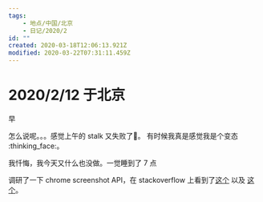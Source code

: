 ```yaml
---
tags:
    - 地点/中国/北京
    - 日记/2020/2
id: ""
created: 2020-03-18T12:06:13.921Z
modified: 2020-03-22T07:31:11.459Z
---
```


# 2020/2/12 于北京

<!-- @timer "date":"Wed Feb 12 2020 09:13:36 GMT+0800 (CST)" -->

早

<!-- @timer "date":"Wed Feb 12 2020 13:34:34 GMT+0800 (China Standard Time)","duration":"about 4 hours" -->

怎么说呢。。。感觉上午的 stalk 又失败了:new_moon_with_face:。 有时候我真是感觉我是个变态 :thinking_face:。

<!-- @timer "date":"Wed Feb 12 2020 20:39:39 GMT+0800 (China Standard Time)","duration":"about 7 hours" -->

我忏悔，我今天又什么也没做。一觉睡到了 7 点

<!-- @timer "date":"Wed Feb 12 2020 21:22:15 GMT+0800 (China Standard Time)","duration":"43 minutes" -->

调研了一下 chrome screenshot API，在 stackoverflow 上看到了[这个](https://stackoverflow.com/questions/4573956/taking-screenshot-using-javascript-for-chrome-extensions/4574782) 以及 [这个](https://stackoverflow.com/questions/38181137/how-can-i-take-screenshot-of-some-specific-area-using-javascript-in-chrome-exten)。
